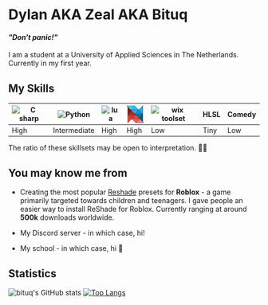 
# Dylan AKA Zeal AKA Bituq
#### _"Don't panic!"_

I am a student at a University of Applied Sciences in The Netherlands. Currently in my first year.
## My Skills
|<img align="center" title="C-sharp" alt="C sharp" width="35px" src="https://cdn.jsdelivr.net/npm/@programming-languages-logos/csharp@0.0.0/csharp_256x256.png">|<img align="center" title="Python" alt="Python" width="35px" src="https://upload.wikimedia.org/wikipedia/commons/thumb/c/c3/Python-logo-notext.svg/768px-Python-logo-notext.svg.png">|<img align="center" title="Lua" alt="lua" width="35px" src="https://upload.wikimedia.org/wikipedia/commons/thumb/c/cf/Lua-Logo.svg/1200px-Lua-Logo.svg.png">|<img align="center" title="NSIS" alt="NSIS" width="35px" src="https://raw.githubusercontent.com/idleberg/nsis-logo/master/preview.png">|<img align="center" title="WiX Toolset" alt="wix toolset" width="35px" src="https://wixtoolset.org/content/logo-black-hollow-md.png">|HLSL|Comedy|
|--|--|--|--|--|--|--|
|High|Intermediate|High|High|Low|Tiny|Low|

The ratio of these skillsets may be open to interpretation. 🤷‍♂️
## You may know me from
- Creating the most popular [Reshade](https://reshade.me/) presets for **Roblox** - a game primarily targeted towards children and teenagers. I gave people an easier way to install ReShade for Roblox. Currently ranging at around **500k** downloads worldwide.

- My Discord server - in which case, hi!

- My school - in which case, hi 👀
## Statistics
![bituq's GitHub stats](https://github-readme-stats.vercel.app/api?username=bituq&show_icons=true&theme=gruvbox&count_private=true)
[![Top Langs](https://github-readme-stats.vercel.app/api/top-langs/?username=Bituq&layout=compact&theme=gruvbox)](https://github.com/anuraghazra/github-readme-stats)
